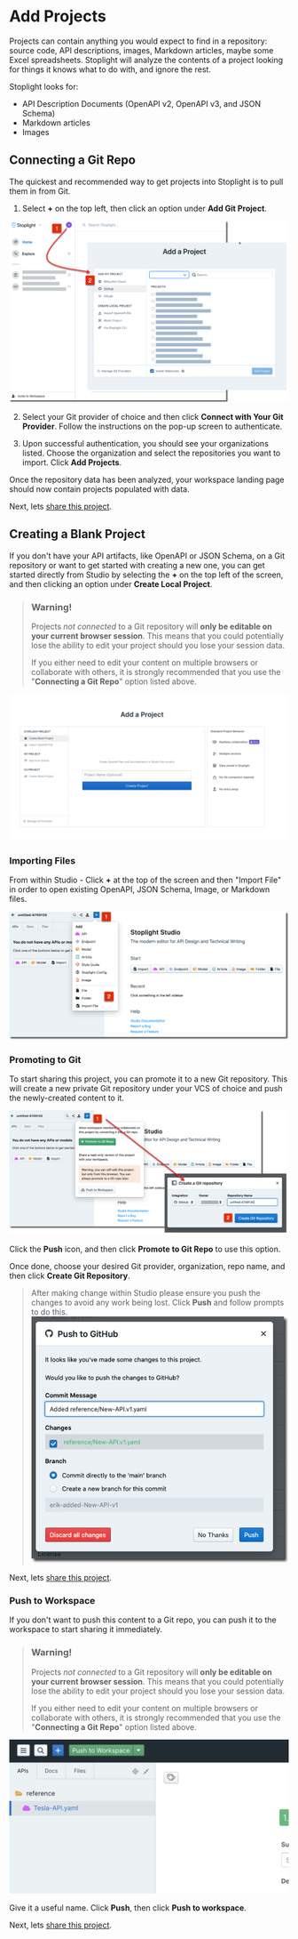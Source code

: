 # Add Projects

Projects can contain anything you would expect to find in a repository: source code, API descriptions, images, Markdown articles, maybe some Excel spreadsheets. Stoplight will analyze the contents of a project looking for things it knows what to do with, and ignore the rest.

Stoplight looks for: 

- API Description Documents (OpenAPI v2, OpenAPI v3, and JSON Schema)
- Markdown articles
- Images

## Connecting a Git Repo

The quickest and recommended way to get projects into Stoplight is to pull them in from Git.

1. Select **+** on the top left, then click an option under **Add Git Project**.

![add-projects](../assets/images/add_git_project.png)

2. Select your Git provider of choice and then click **Connect with Your Git Provider**. Follow the instructions on the pop-up screen to authenticate.

3. Upon successful authentication, you should see your organizations listed. Choose the organization and select the repositories you want to import. Click **Add Projects**.

Once the repository data has been analyzed, your workspace landing page should now contain projects populated with data.

Next, lets [share this project](share-documentation-quickstart.md). 

## Creating a Blank Project

If you don't have your API artifacts, like OpenAPI or JSON Schema, on a Git repository or want to get started with creating a new one, you can get started directly from Studio by selecting the **+** on the top left of the screen, and then clicking an option under **Create Local Project**.

<!-- theme: danger -->

> ### Warning!
>
> Projects *not connected* to a Git repository will **only be editable on your current browser session**. This means that you could potentially lose the ability to edit your project should you lose your session data.
> 
> If you either need to edit your content on multiple browsers or collaborate with others, it is strongly recommended that you use the "**Connecting a Git Repo**" option listed above.

![start a new project](../assets/images/add_local_project.png)

### Importing Files

From within Studio - Click **+** at the top of the screen and then "Import File" in order to open existing OpenAPI, JSON Schema, Image, or Markdown files.

![import existing file](../assets/images/import_files.png)

### Promoting to Git

To start sharing this project, you can promote it to a new Git repository. This will create a new private Git repository under your VCS of choice and push the newly-created content to it.

![promote-to-git](../assets/images/git_promote.png)

Click the **Push** icon, and then click **Promote to Git Repo** to use this option.

Once done, choose your desired Git provider, organization, repo name, and then click **Create Git Repository**.

<!-- theme: warning -->

> After making change within Studio please ensure you push the changes to avoid any work being lost. Click **Push** and follow prompts to do this.
> ![commit-to-git](../assets/images/git_commit.png)

Next, lets [share this project](share-documentation-quickstart.md). 

### Push to Workspace

If you don't want to push this content to a Git repo, you can push it to the workspace to start sharing it immediately.

<!-- theme: danger -->

> ### Warning!
>
> Projects *not connected* to a Git repository will **only be editable on your current browser session**. This means that you could potentially lose the ability to edit your project should you lose your session data.
> 
> If you either need to edit your content on multiple browsers or collaborate with others, it is strongly recommended that you use the "**Connecting a Git Repo**" option listed above.

![push-to-workspace](../assets/images/push_to_workspace.png)

Give it a useful name. Click **Push**, then click **Push to workspace**. 

Next, lets [share this project](share-documentation-quickstart.md). 
